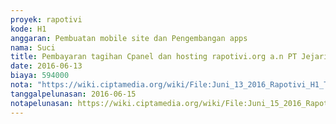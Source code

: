 ```yaml
---
proyek: rapotivi
kode: H1
anggaran: Pembuatan mobile site dan Pengembangan apps
nama: Suci
title: Pembayaran tagihan Cpanel dan hosting rapotivi.org a.n PT Jejaring Cepat Indonesia no invoice 6150
date: 2016-06-13
biaya: 594000
nota: "https://wiki.ciptamedia.org/wiki/File:Juni_13_2016_Rapotivi_H1_Tagihan_PT_Jejaring_Cepat_Indonesia_no_invoice_6150_hal_01.jpg"
tanggalpelunasan: 2016-06-15
notapelunasan: https://wiki.ciptamedia.org/wiki/File:Juni_15_2016_Rapotivi_H1_Bukti_bayar_invoice_6150_PT_Jejaring_Cepat_Indonesia.jpg
---
```

